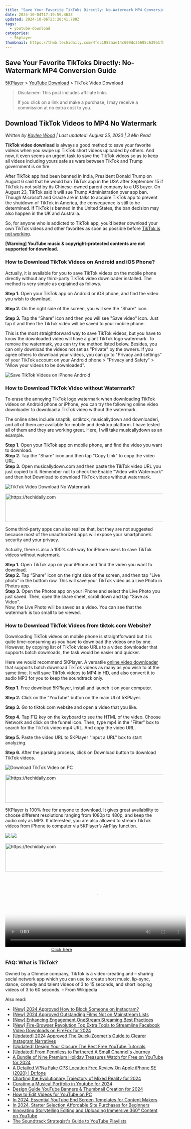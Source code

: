 ```yaml
---
title: "Save Your Favorite TikToks Directly: No-Watermark MP4 Conversion Guide"
date: 2024-10-04T17:19:59.463Z
updated: 2024-10-06T23:28:41.780Z
tags:
  - youtube-download
categories:
  - 5kplayer
thumbnail: https://thmb.techidaily.com/4fec1082aae14c609dc25605c639b1fbe3c36aac7cabbe84615d93d1098bb494.jpg
---
```


## Save Your Favorite TikToks Directly: No-Watermark MP4 Conversion Guide

[5KPlayer](https://tools.techidaily.com/5kplayer/products/) \> [YouTube Download](https://tools.techidaily.com/5kplayer/youtube-download/) \> TikTok Video Download

>  Disclaimer: This post includes affiliate links
>
>  If you click on a link and make a purchase, I may receive a commission at no extra cost to you.
>

## Download TikTok Videos to MP4 No Watermark

 _Written by [Kaylee Wood](https://www.quora.com/profile/Amanda-Hu-21) | Last updated: August 25, 2020 | 3 Min Read_

**TikTok video download** is always a good method to save your favorite videos when you swipe up TikTok short videos uploaded by others. And now, it even seems an urgent task to save the TikTok videos so as to keep all videos including yours safe as wars between TikTok and Trump government is on fire. 

After TikTok app had been banned in India, President Donald Trump on August 6 said that he would ban TikTok app in the USA after September 15 if TikTok is not sold by its Chinese-owned parent company to a US buyer. On August 23, TikTok said it will sue Trump Administration over app ban. Though Microsoft and Oracle are in talks to acquire TikTok app to prevent the shutdown of TikTok in America, the consequence is still to be determined. If TikTok is banned in the United States, the ban decision may also happen in the UK and Australia.

So, for anyone who is addicted to TikTok app, you’d better download your own TikTok videos and other favorites as soon as possible before [TikTok is not working](https://tools.techidaily.com/5kplayer/airplay/).

**\[Warning\] YouTube music & copyright-protected contents are not supported for download.**

### How to Download TikTok Videos on Android and iOS Phone?

Actually, it is available for you to save TikTok videos on the mobile phone directly without any third-party TikTok video downloader installed. The method is very simple as explained as follows.

**Step 1.** Open your TikTok app on Android or iOS phone, and find the video you wish to download.

**Step 2.** On the right side of the screen, you will see the "Share" icon.

**Step 3.** Tap the “Share” icon and then you will see "Save video" icon. Just tap it and then the TikTok video will be saved to your mobile phone.

This is the most straightforward way to save TikTok videos, but you have to know the downloaded video will have a giant TikTok logo watermark. To remove the watermark, you can try the method listed below. Besides, you can only download the videos not set as "Private" by the owners. If you agree others to download your videos, you can go to "Privacy and settings" of your TikTok account on your Android phone > "Privacy and Safety" > "Allow your videos to be downloaded".

![Save TikTok Videos on iPhone Android](https://www.5kplayer.com/youtube-download/img/save-tiktok-videos.jpg)

### How to Download TikTok Video without Watermark?

To erase the annoying TikTok logo watermark when downloading TikTok videos on Android phone or iPhone, you can try the following online video downloader to download a TikTok video without the watermark.

The online sites include snaptik, sstiktok, musicallydown and downloaderi, and all of them are available for mobile and desktop platform. I have tested all of them and they are working great. Here, I will take musicallydown as an example.

**Step 1.** Open your TikTok app on mobile phone, and find the video you want to download.  
**Step 2.** Tap the "Share" icon and then tap "Copy Link" to copy the video URL.  
**Step 3.** Open musicallydown.com and then paste the TikTok video URL you just copied to it. Remember not to check the Enable "Video with Watermark" and then hot Download to download TikTok videos without watermark.

![TikTok Video Download No Watermark](https://www.5kplayer.com/youtube-download/img/download-tiktok-no-watermark.jpg) 

<!-- affiliate ads begin -->
<a href="https://aligracehair.sjv.io/c/5597632/2115937/19272" target="_top" id="2115937">
  <img src="//a.impactradius-go.com/display-ad/19272-2115937" border="0" alt="https://techidaily.com" width="728" height="90"/>
</a>
<img height="0" width="0" src="https://aligracehair.sjv.io/i/5597632/2115937/19272" style="position:absolute;visibility:hidden;" border="0" />
<!-- affiliate ads end -->

Some third-party apps can also realize that, but they are not suggested because most of the unauthorized apps will expose your smartphone’s security and your privacy.

Actually, there is also a 100% safe way for iPhone users to save TikTok videos without watermark.

**Step 1.** Open TikTok app on your iPhone and find the video you want to download.  
**Step 2.** Tap “Share” icon on the right side of the screen, and then tap "Live photo" in the bottom row. This will save your TikTok video as a Live Photo in Photos app.  
**Step 3.** Open the Photos app on your iPhone and select the Live Photo you just saved. Then, open the share sheet, scroll down and tap "Save as Video".  
 Now, the Live Photo will be saved as a video. You can see that the watermark is too small to be viewed.

### How to Download TikTok Videos from tiktok.com Website?

Downloading TikTok videos on mobile phone is straightforward but it is quite time-consuming as you have to download the videos one by one. However, by copying list of TikTok video URLs to a video downloader that supports batch downloads, the task would be easier and quicker.

Here we would recommend 5KPlayer. A versatile [online video downloader](https://tools.techidaily.com/5kplayer/youtube-download/) that supports batch download TikTok videos as many as you wish to at the same time. It will save TikTok videos to MP4 in HD, and also convert it to audio MP3 for you to keep the soundtrack only.

**Step 1.** Free download 5KPlayer, install and launch it on your computer.

**Step 2.** Click on the "YouTube" button on the main UI of 5KPlayer.

**Step 3.** Go to tiktok.com website and open a video that you like. 

**Step 4.** Tap F12 key on the keyboard to see the HTML of the video. Choose Network and click on the funnel icon. Then, type mp4 in the "Filter" box to search for the TikTok video mp4 URL. And copy the video URL.

**Step 5.** Paste the video URL to 5KPlayer "Input a URL" box to start analyzing.

**Step 6.** After the parsing process, click on Download button to download TikTok videos.

![Download TikTok Video on PC](https://www.5kplayer.com/youtube-download/img/download-tiktok-videos.jpg)

<!-- affiliate ads begin -->
<a href="https://appsumo.8odi.net/c/5597632/2105882/7443" target="_top" id="2105882">
  <img src="//a.impactradius-go.com/display-ad/7443-2105882" border="0" alt="https://techidaily.com" width="728" height="90"/>
</a>
<img height="0" width="0" src="https://appsumo.8odi.net/i/5597632/2105882/7443" style="position:absolute;visibility:hidden;" border="0" />
<!-- affiliate ads end -->

5KPlayer is 100% free for anyone to download. It gives great availability to choose different resolutions ranging from 1080p to 480p, and keep the audio only as MP3\. If interested, you are also allowed to stream TikTok videos from iPhone to computer via 5KPlayer’s [AirPlay](https://tools.techidaily.com/5kplayer/airplay/) function.

[![](https://www.5kplayer.com/youtube-download/../button/freedownwhitewin.png)](https://tools.techidaily.com/5kplayer/products/) [![](https://www.5kplayer.com/youtube-download/../button/freedownbackmac.png)](https://tools.techidaily.com/5kplayer/products/) 

<!-- affiliate ads begin -->
<a href="https://appsumo.8odi.net/c/5597632/2043594/7443" target="_top" id="2043594">
  <img src="//a.impactradius-go.com/display-ad/7443-2043594" border="0" alt="https://techidaily.com" width="728" height="90"/>
</a>
<img height="0" width="0" src="https://appsumo.8odi.net/i/5597632/2043594/7443" style="position:absolute;visibility:hidden;" border="0" />
<!-- affiliate ads end -->

<!-- affiliate ads begin -->
<span id="1982457">
					<video width="576" height="240" style="cursor:pointer"
           poster="//a.impactradius-go.com/display-clicktoplayimage/1982457.png"
           onclick="if(!this.playClicked){this.play();this.setAttribute('controls',true);this.playClicked=true;}">
	   <source src="//a.impactradius-go.com/display-ad/22993-1982457">
	   <img src="//a.impactradius-go.com/display-clicktoplayimage/1982457.png" style="border: none; height: 100%; width: 100%; object-fit: contain">
	</video>
	<div style="width:360px;text-align:center"><a href="javascript:window.open(decodeURIComponent('https%3A%2F%2Fhomestyler.sjv.io%2Fc%2F5597632%2F1982457%2F22993'), '_blank');void(0);">Click here</a></div>
</span>
<img height="0" width="0" src="https://imp.pxf.io/i/5597632/1982457/22993" style="position:absolute;visibility:hidden;" border="0" />
<!-- affiliate ads end -->

### FAQ: What is TikTok?

Owned by a Chinese company, TikTok is a video-creating and – sharing social network app which you can use to create short music, lip-sync, dance, comedy and talent videos of 3 to 15 seconds, and short looping videos of 3 to 60 seconds. – From Wikipedia

<ins class="adsbygoogle"
     style="display:block"
     data-ad-format="autorelaxed"
     data-ad-client="ca-pub-7571918770474297"
     data-ad-slot="1223367746"></ins>

<ins class="adsbygoogle"
     style="display:block"
     data-ad-client="ca-pub-7571918770474297"
     data-ad-slot="8358498916"
     data-ad-format="auto"
     data-full-width-responsive="true"></ins>

<span class="atpl-alsoreadstyle">Also read:</span>
<div><ul>
<li><a href="https://instagram-video-recordings.techidaily.com/new-2024-approved-how-to-block-someone-on-instagram/"><u>[New] 2024 Approved How to Block Someone on Instagram?</u></a></li>
<li><a href="https://youtube-web.techidaily.com/024-approved-outstanding-films-not-on-mainstream-lists/"><u>[New] 2024 Approved Outstanding Films Not on Mainstream Lists</u></a></li>
<li><a href="https://article-helps.techidaily.com/new-enhancing-engagement-onestream-streaming-best-practices/"><u>[New] Enhancing Engagement OneStream Streaming Best Practices</u></a></li>
<li><a href="https://facebook-clips.techidaily.com/new-fire-browser-revolution-top-extra-tools-to-streamline-facebook-video-downloads-on-firefox-for-2024/"><u>[New] Fire-Browser Revolution Top Extra Tools to Streamline Facebook Video Downloads on FireFox for 2024</u></a></li>
<li><a href="https://instagram-video-files.techidaily.com/updated-2024-approved-the-quick-zoomers-guide-to-clearer-instagram-narratives/"><u>[Updated] 2024 Approved The Quick-Zoomer's Guide to Clearer Instagram Narratives</u></a></li>
<li><a href="https://youtube-video-recordings.techidaily.com/updated-design-your-closure-the-best-free-youtube-tutorials/"><u>[Updated] Design Your Closure The Best Free YouTube Tutorials</u></a></li>
<li><a href="https://facebook-video-share.techidaily.com/updated-from-penniless-to-partnered-a-small-channels-journey/"><u>[Updated] From Penniless to Partnered A Small Channel's Journey</u></a></li>
<li><a href="https://youtube-video-recordings.techidaily.com/a-bundle-of-nine-premium-holiday-treasures-watch-for-free-on-youtube-for-2024/"><u>A Bundle of Nine Premium Holiday Treasures Watch for Free on YouTube for 2024</u></a></li>
<li><a href="https://location-fake.techidaily.com/a-detailed-vpna-fake-gps-location-free-review-on-apple-iphone-se-2020-drfone-by-drfone-virtual-ios/"><u>A Detailed VPNa Fake GPS Location Free Review On Apple iPhone SE (2020) | Dr.fone</u></a></li>
<li><a href="https://extra-hints.techidaily.com/charting-the-evolutionary-trajectory-of-mixed-reality-for-2024/"><u>Charting the Evolutionary Trajectory of Mixed Reality for 2024</u></a></li>
<li><a href="https://youtube-video-recordings.techidaily.com/curating-a-musical-portfolio-in-youtube-for-2024/"><u>Curating a Musical Portfolio in Youtube for 2024</u></a></li>
<li><a href="https://youtube-video-recordings.techidaily.com/design-guide-youtube-banners-and-thumbnail-creation-for-2024/"><u>Design Guide YouTube Banners & Thumbnail Creation for 2024</u></a></li>
<li><a href="https://youtube-video-recordings.techidaily.com/how-to-edit-videos-for-youtube-on-pc/"><u>How to Edit Videos for YouTube on PC</u></a></li>
<li><a href="https://youtube-video-recordings.techidaily.com/in-2024-essential-youtube-end-screen-templates-for-content-makers/"><u>In 2024, Essential YouTube End Screen Templates for Content Makers</u></a></li>
<li><a href="https://youtube-help.techidaily.com/in-2024-starter-selection-affordable-site-purchases-for-beginners/"><u>In 2024, Starter Selection Affordable Site Purchases for Beginners</u></a></li>
<li><a href="https://youtube-video-recordings.techidaily.com/innovating-storytelling-editing-and-uploading-immersive-360-content-on-youtube/"><u>Innovating Storytelling Editing and Uploading Immersive 360° Content on YouTube</u></a></li>
<li><a href="https://youtube-video-recordings.techidaily.com/the-soundtrack-strategists-guide-to-youtube-playlists/"><u>The Soundtrack Strategist's Guide to YouTube Playlists</u></a></li>
</ul></div>

